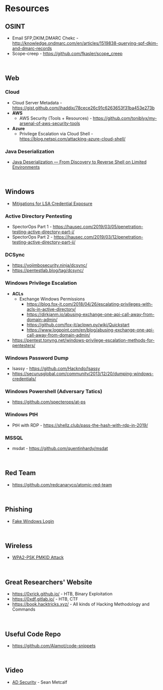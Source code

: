 # Resources

## OSINT
* Email SFP,DKIM,DMARC Chekc - http://knowledge.ondmarc.com/en/articles/1519838-querying-spf-dkim-and-dmarc-records
* Scope-creep - https://github.com/fkasler/scope_creep
<br />


## Web
### Cloud
* Cloud Server Metadata - https://gist.github.com/jhaddix/78cece26c91c6263653f31ba453e273b
* <b>AWS</b> 
  * AWS Security (Tools + Resources) - https://github.com/toniblyx/my-arsenal-of-aws-security-tools
* <b>Azure</b>
  * Privilege Escalation via Cloud Shell - https://blog.netspi.com/attacking-azure-cloud-shell/

### Java Deserialization
* [Java Deserialization — From Discovery to Reverse Shell on Limited Environments](https://medium.com/abn-amro-red-team/java-deserialization-from-discovery-to-reverse-shell-on-limited-environments-2e7b4e14fbef)
<br />

## Windows
* [Mitigations for LSA Credential Exposure](https://thedefensedude.wordpress.com/2016/07/19/mitigations-for-lsa-credential-exposure-part-1-plain-text-passwords/#comments)

### Active Directory Pentesting
* SpectorOps Part 1 - https://hausec.com/2019/03/05/penetration-testing-active-directory-part-i/
* SpectorOps Part 2 - https://hausec.com/2019/03/12/penetration-testing-active-directory-part-ii/

### DCSync
* https://yojimbosecurity.ninja/dcsync/
* https://pentestlab.blog/tag/dcsync/

### Windows Privilege Escalation
* <b>ACLs</b>
  * Exchange Windows Permissions     
    * https://blog.fox-it.com/2018/04/26/escalating-privileges-with-acls-in-active-directory/ 
    * https://dirkjanm.io/abusing-exchange-one-api-call-away-from-domain-admin/
    * https://github.com/fox-it/aclpwn.py/wiki/Quickstart
    * https://www.logpoint.com/en/blog/abusing-exchange-one-api-call-away-from-domain-admin/
* https://pentest.tonyng.net/windows-privilege-escalation-methods-for-pentesters/


### Windows Password Dump
* lsassy - https://github.com/Hackndo/lsassy
* https://securusglobal.com/community/2013/12/20/dumping-windows-credentials/

### Windows Powershell (Adversary Tatics)
* https://github.com/specterops/at-ps

### Windows PtH
* PtH with RDP - https://shellz.club/pass-the-hash-with-rdp-in-2019/

### MSSQL
* msdat - https://github.com/quentinhardy/msdat

<br />

## Red Team
* https://github.com/redcanaryco/atomic-red-team
<br />


## Phishing
* [Fake Windows Login](https://github.com/bitsadmin/fakelogonscreen)
<br />


## Wireless
* [WPA2-PSK PMKID Attack](http://www.jackson-t.ca/)
<br />


## Great Researchers' Website
* https://0xrick.github.io/ - HTB, Binary Exploitation
* https://0xdf.gitlab.io/ - HTB, CTF
* https://book.hacktricks.xyz/ - All kinds of Hacking Methodology and Commands
<br />


## Useful Code Repo
* https://github.com/Alamot/code-snippets
<br />


## Video
* [AD Security](https://www.youtube.com/watch?v=git1a6cu048&feature=youtu.be) - Sean Metcalf


